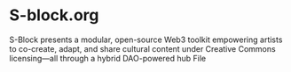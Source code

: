 # S-block.org
S-Block presents a modular, open-source Web3 toolkit empowering artists to co-create, adapt, and share cultural content under Creative Commons licensing—all through a hybrid DAO-powered hub
File
